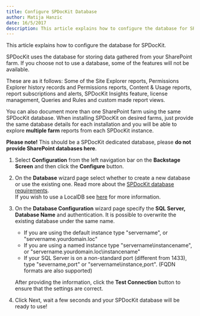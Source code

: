 ```yaml
---  
title: Configure SPDocKit Database
author: Matija Hanzic  
date: 16/5/2017  
description: This article explains how to configure the database for SPDocKit.
--- 
```

This article explains how to configure the database for SPDocKit.

SPDocKit uses the database for storing data gathered from your SharePoint farm. If you choose not to use a database, some of the features will not be available.

These are as it follows: Some of the Site Explorer reports, Permissions Explorer history records and Permissions reports, Content & Usage reports, report subscriptions and alerts, SPDocKit Insights feature, license management, Queries and Rules and custom made report views.

You can also document more than one SharePoint farm using the same SPDocKit database. When installing SPDocKit on desired farms, just provide the same database details for each installation and you will be able to explore __multiple farm__ reports from each SPDocKit instance.

__Please note!__ This should be a SPDocKit dedicated database, please __do not provide SharePoint databases here__.

1. Select __Configuration__ from the left navigation bar on the __Backstage Screen__ and then click the __Configure__ button.
2. On the __Database__ wizard page select whether to create a new database or use the existing one. Read more about the [SPDocKit database requirements](#internal/requirements/sharepoint-on-premises-user-permissions-requirements/).  
If you wish to use a LocalDB see [here](#internal/configuration/configure-localdb) for more information.

3. On the __Database Configuration__ wizard page specify the __SQL Server, Database Name__ and authentication. It is possible to overwrite the existing database under the same name.
   - If you are using the default instance type  "servername", or "servername.yourdomain.loc"
   - If you are using a named instance type "servername\instancename", or "servername.yourdomain.loc\instancename"
   - If your SQL Server is on a non-standard port (different from 1433), type "severname,port" or "servername\instance,port". (FQDN formats are also supported)

   After providing the information, click the __Test Connection__ button to ensure that the settings are correct.

5. Click Next, wait a few seconds and your SPDocKit database will be ready to use!
